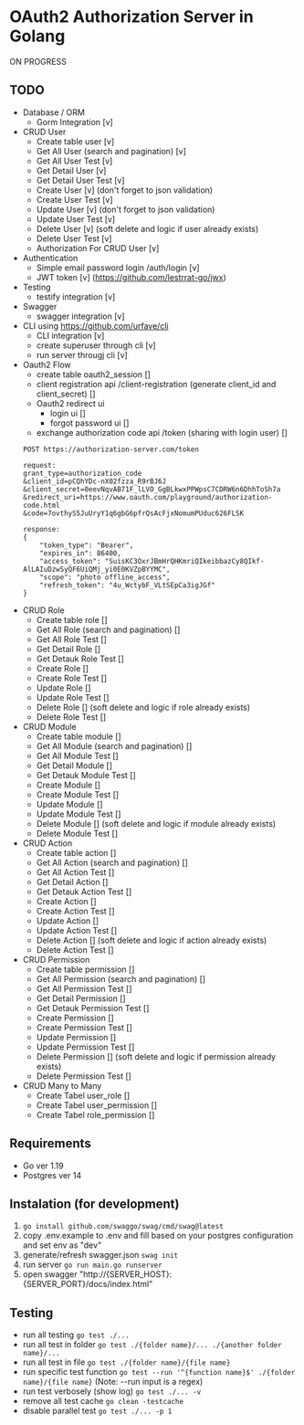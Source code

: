 # OAuth2 Authorization Server in Golang
ON PROGRESS

## TODO
- Database / ORM
    - Gorm Integration [v]
- CRUD User
    - Create table user [v]
    - Get All User (search and pagination) [v]
    - Get All User Test [v]
    - Get Detail User [v]
    - Get Detail User Test [v]
    - Create User [v] (don't forget to json validation)
    - Create User Test [v]
    - Update User [v] (don't forget to json validation)
    - Update User Test [v]
    - Delete User [v] (soft delete and logic if user already exists)
    - Delete User Test [v]
    - Authorization For CRUD User [v]
- Authentication
    - Simple email password login /auth/login [v]
    - JWT token [v] (https://github.com/lestrrat-go/jwx)
- Testing
    - testify integration [v]
- Swagger
    - swagger integration [v]
- CLI using https://github.com/urfave/cli
    - CLI integration [v]
    - create superuser through cli [v]
    - run server througj cli [v]
- Oauth2 Flow
    - create table oauth2_session []
    - client registration api /client-registration (generate client_id and client_secret) []
    - Oauth2 redirect ui
        - login ui []
        - forgot password ui []
    - exchange authorization code api /token (sharing with login user) []
    ```
    POST https://authorization-server.com/token 

    request:
    grant_type=authorization_code
    &client_id=pCQhYDc-nX02fzza_R9rBJ6J
    &client_secret=0eevNqvAB71F_lLVO_GgBLkwxPPWpsC7CDRW6n6DhhToSh7a
    &redirect_uri=https://www.oauth.com/playground/authorization-code.html
    &code=7ovthyS5JuUryY1q6gbG6pfrQsAcFjxNomumPUduc626FLSK

    response:
    {
        "token_type": "Bearer",
        "expires_in": 86400,
        "access_token": "SuisKC3OxrJBmHrQHKmriQIkeibbazCy8QIkf-AlLAIuDzwSyQF6UiQMj_yi0E0KVZpBYYMC",
        "scope": "photo offline_access",
        "refresh_token": "4u_WctybF_VLtSEpCa3igJGf"
    }

    ```
- CRUD Role
    - Create table role []
    - Get All Role (search and pagination) []
    - Get All Role Test []
    - Get Detail Role []
    - Get Detauk Role Test []
    - Create Role []
    - Create Role Test []
    - Update Role []
    - Update Role Test []
    - Delete Role [] (soft delete and logic if role already exists)
    - Delete Role Test []
- CRUD Module
    - Create table module []
    - Get All Module (search and pagination) []
    - Get All Module Test []
    - Get Detail Module []
    - Get Detauk Module Test []
    - Create Module []
    - Create Module Test []
    - Update Module []
    - Update Module Test []
    - Delete Module [] (soft delete and logic if module already exists)
    - Delete Module Test []
- CRUD Action
    - Create table action []
    - Get All Action (search and pagination) []
    - Get All Action Test []
    - Get Detail Action []
    - Get Detauk Action Test []
    - Create Action []
    - Create Action Test []
    - Update Action []
    - Update Action Test []
    - Delete Action [] (soft delete and logic if action already exists)
    - Delete Action Test []
- CRUD Permission
    - Create table permission []
    - Get All Permission (search and pagination) []
    - Get All Permission Test []
    - Get Detail Permission []
    - Get Detauk Permission Test []
    - Create Permission []
    - Create Permission Test []
    - Update Permission []
    - Update Permission Test []
    - Delete Permission [] (soft delete and logic if permission already exists)
    - Delete Permission Test []
- CRUD Many to Many
    - Create Tabel user_role []
    - Create Tabel user_permission []
    - Create Tabel role_permission []

## Requirements
- Go ver 1.19
- Postgres ver 14

## Instalation (for development)
1. `go install github.com/swaggo/swag/cmd/swag@latest`
1. copy .env.example to .env and fill based on your postgres configuration and set env as "dev"
1. generate/refresh swagger.json `swag init`
1. run server `go run main.go runserver`
1. open swagger "http://{SERVER_HOST}:{SERVER_PORT}/docs/index.html"

## Testing

- run all testing `go test ./...`
- run all test in folder `go test ./{folder name}/... ./{another folder name}/...`
- run all test in file `go test ./{folder name}/{file name}`
- run specific test function `go test --run '^{function name}$' ./{folder name}/{file name}` (Note: --run input is a regex)
- run test verbosely (show log) `go test ./... -v`
- remove all test cache `go clean -testcache`
- disable parallel test `go test ./... -p 1`
